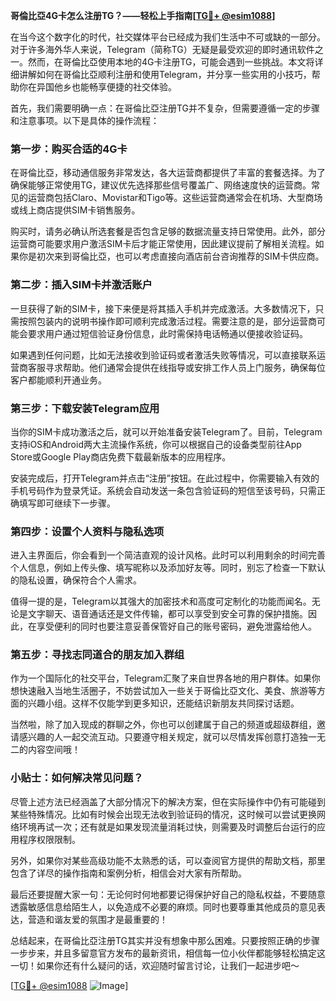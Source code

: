 **哥倫比亞4G卡怎么注册TG？——轻松上手指南[[TG💪+ @esim1088](https://t.me/s/esim1088)]**

在当今这个数字化的时代，社交媒体平台已经成为我们生活中不可或缺的一部分。对于许多海外华人来说，Telegram（简称TG）无疑是最受欢迎的即时通讯软件之一。然而，在哥倫比亞使用本地的4G卡注册TG，可能会遇到一些挑战。本文将详细讲解如何在哥倫比亞顺利注册和使用Telegram，并分享一些实用的小技巧，帮助你在异国他乡也能畅享便捷的社交体验。

首先，我们需要明确一点：在哥倫比亞注册TG并不复杂，但需要遵循一定的步骤和注意事项。以下是具体的操作流程：

### 第一步：购买合适的4G卡

在哥倫比亞，移动通信服务非常发达，各大运营商都提供了丰富的套餐选择。为了确保能够正常使用TG，建议优先选择那些信号覆盖广、网络速度快的运营商。常见的运营商包括Claro、Movistar和Tigo等。这些运营商通常会在机场、大型商场或线上商店提供SIM卡销售服务。

购买时，请务必确认所选套餐是否包含足够的数据流量支持日常使用。此外，部分运营商可能要求用户激活SIM卡后才能正常使用，因此建议提前了解相关流程。如果你是初次来到哥倫比亞，也可以考虑直接向酒店前台咨询推荐的SIM卡供应商。

### 第二步：插入SIM卡并激活账户

一旦获得了新的SIM卡，接下来便是将其插入手机并完成激活。大多数情况下，只需按照包装内的说明书操作即可顺利完成激活过程。需要注意的是，部分运营商可能会要求用户通过短信验证身份信息，此时需保持电话畅通以便接收验证码。

如果遇到任何问题，比如无法接收到验证码或者激活失败等情况，可以直接联系运营商客服寻求帮助。他们通常会提供在线指导或安排工作人员上门服务，确保每位客户都能顺利开通业务。

### 第三步：下载安装Telegram应用

当你的SIM卡成功激活之后，就可以开始准备安装Telegram了。目前，Telegram支持iOS和Android两大主流操作系统，你可以根据自己的设备类型前往App Store或Google Play商店免费下载最新版本的应用程序。

安装完成后，打开Telegram并点击“注册”按钮。在此过程中，你需要输入有效的手机号码作为登录凭证。系统会自动发送一条包含验证码的短信至该号码，只需正确填写即可继续下一步骤。

### 第四步：设置个人资料与隐私选项

进入主界面后，你会看到一个简洁直观的设计风格。此时可以利用剩余的时间完善个人信息，例如上传头像、填写昵称以及添加好友等。同时，别忘了检查一下默认的隐私设置，确保符合个人需求。

值得一提的是，Telegram以其强大的加密技术和高度可定制化的功能而闻名。无论是文字聊天、语音通话还是文件传输，都可以享受到安全可靠的保护措施。因此，在享受便利的同时也要注意妥善保管好自己的账号密码，避免泄露给他人。

### 第五步：寻找志同道合的朋友加入群组

作为一个国际化的社交平台，Telegram汇聚了来自世界各地的用户群体。如果你想快速融入当地生活圈子，不妨尝试加入一些关于哥倫比亞文化、美食、旅游等方面的兴趣小组。这样不仅能学到更多知识，还能结识新朋友共同探讨话题。

当然啦，除了加入现成的群聊之外，你也可以创建属于自己的频道或超级群组，邀请感兴趣的人一起交流互动。只要遵守相关规定，就可以尽情发挥创意打造独一无二的内容空间哦！

### 小贴士：如何解决常见问题？

尽管上述方法已经涵盖了大部分情况下的解决方案，但在实际操作中仍有可能碰到某些特殊情况。比如有时候会出现无法收到验证码的情况，这时候可以尝试更换网络环境再试一次；还有就是如果发现流量消耗过快，则需要及时调整后台运行的应用程序权限限制。

另外，如果你对某些高级功能不太熟悉的话，可以查阅官方提供的帮助文档，那里包含了详尽的操作指南和案例分析，相信会对大家有所帮助。

最后还要提醒大家一句：无论何时何地都要记得保护好自己的隐私权益，不要随意透露敏感信息给陌生人，以免造成不必要的麻烦。同时也要尊重其他成员的意见表达，营造和谐友爱的氛围才是最重要的！

总结起来，在哥倫比亞注册TG其实并没有想象中那么困难。只要按照正确的步骤一步步来，并且多留意官方发布的最新资讯，相信每一位小伙伴都能够轻松搞定这一切！如果你还有什么疑问的话，欢迎随时留言讨论，让我们一起进步吧～

[[TG💪+ @esim1088](https://t.me/s/esim1088) ![Image](https://i.postimg.cc/4NQfJmqS/Snipaste-2025-05-13-00-14-12.png)]